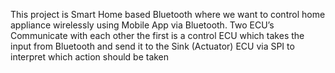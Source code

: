 This project is Smart Home based Bluetooth where we want to control home appliance wirelessly using Mobile App via Bluetooth.
Two ECU’s Communicate with each other the first is a control ECU which takes the input from Bluetooth and send it to the Sink (Actuator) ECU via SPI to interpret which action should be taken
